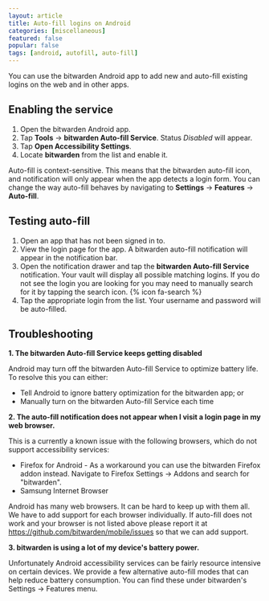 ```yaml
---
layout: article
title: Auto-fill logins on Android
categories: [miscellaneous]
featured: false
popular: false
tags: [android, autofill, auto-fill]
---
```


You can use the bitwarden Android app to add new and auto-fill existing logins on the web and in other apps.

## Enabling the service

1. Open the bitwarden Android app.
2. Tap **Tools** &rarr; **bitwarden Auto-fill Service**. Status *Disabled* will appear.
3. Tap **Open Accessibility Settings**.
4. Locate **bitwarden** from the list and enable it.

Auto-fill is context-sensitive. This means that the bitwarden auto-fill icon, and notification will only appear when the app detects a login form. You can change the way auto-fill behaves by navigating to **Settings** &rarr; **Features** &rarr; **Auto-fill**.

## Testing auto-fill

1. Open an app that has not been signed in to.
2. View the login page for the app. A bitwarden auto-fill notification will appear in the notification bar.
3. Open the notification drawer and tap the **bitwarden Auto-fill Service** notification. Your vault will display all possible matching logins. If you do not see the login you are looking for you may need to manually search for it by tapping the search icon. {% icon fa-search %}
4. Tap the appropriate login from the list. Your username and password will be auto-filled.

## Troubleshooting

**1. The bitwarden Auto-fill Service keeps getting disabled**

Android may turn off the bitwarden Auto-fill Service to optimize battery life. To resolve this you can either:
- Tell Android to ignore battery optimization for the bitwarden app; or
- Manually turn on the bitwarden Auto-fill Service each time

**2. The auto-fill notification does not appear when I visit a login page in my web browser.**

This is a currently a known issue with the following browsers, which do not support accessibility services:

- Firefox for Android - As a workaround you can use the bitwarden Firefox addon instead. Navigate to Firefox Settings &rarr; Addons and search for "bitwarden".
- Samsung Internet Browser

Android has many web browsers. It can be hard to keep up with them all. We have to add support for each browser individually. If auto-fill does not work and your browser is not listed above please report it at <https://github.com/bitwarden/mobile/issues> so that we can add support.

**3. bitwarden is using a lot of my device's battery power.**

Unfortunately Android accessibility services can be fairly resource intensive on certain devices. We provide a few alternative auto-fill modes that can help reduce battery consumption. You can find these under bitwarden's Settings &rarr; Features menu.

